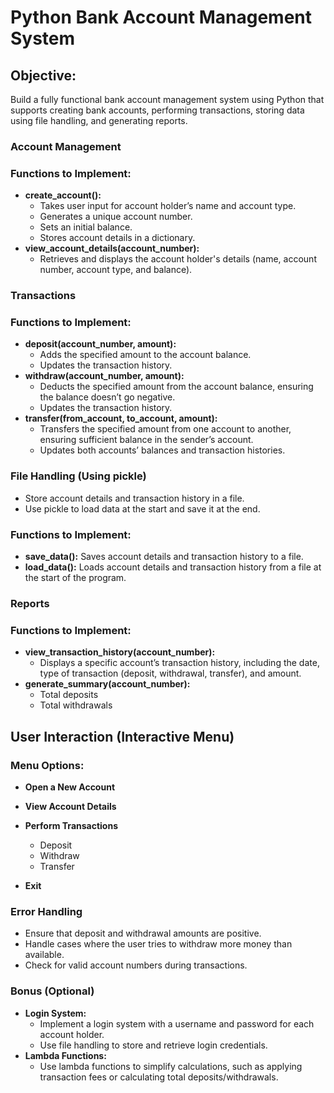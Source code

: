 # Python Bank Account Management System
## Objective:

Build a fully functional bank account management system using Python that supports creating bank accounts, performing transactions, storing data using file handling, and generating reports.

### Account Management

### Functions to Implement:

- **create_account():**
  - Takes user input for account holder’s name and account type.
  - Generates a unique account number.
  - Sets an initial balance.
  - Stores account details in a dictionary.
- **view_account_details(account_number):**
  - Retrieves and displays the account holder's details (name, account number, account type, and balance).
### Transactions

### Functions to Implement:

- **deposit(account_number, amount):**
  - Adds the specified amount to the account balance.
  - Updates the transaction history.
- **withdraw(account_number, amount):**
  - Deducts the specified amount from the account balance, ensuring the balance doesn’t go negative.
  - Updates the transaction history.
- **transfer(from_account, to_account, amount):**
  - Transfers the specified amount from one account to another, ensuring sufficient balance in the sender’s account.
  - Updates both accounts’ balances and transaction histories.
### File Handling (Using pickle)

- Store account details and transaction history in a file.
- Use pickle to load data at the start and save it at the end.
### Functions to Implement:

- **save_data():** Saves account details and transaction history to a file.
- **load_data():** Loads account details and transaction history from a file at the start of the program.
### Reports

### Functions to Implement:

- **view_transaction_history(account_number):**
  - Displays a specific account’s transaction history, including the date, type of transaction (deposit, withdrawal, transfer), and amount.
- **generate_summary(account_number):**
  - Total deposits
  - Total withdrawals
## User Interaction (Interactive Menu)

### Menu Options:

- **Open a New Account**

- **View Account Details**

- **Perform Transactions**
  - Deposit
  - Withdraw
  - Transfer
- **Exit**

### Error Handling

- Ensure that deposit and withdrawal amounts are positive.
- Handle cases where the user tries to withdraw more money than available.
- Check for valid account numbers during transactions.
### Bonus (Optional)

- **Login System:**
  - Implement a login system with a username and password for each account holder.
  - Use file handling to store and retrieve login credentials.
- **Lambda Functions:**
  - Use lambda functions to simplify calculations, such as applying transaction fees or calculating total deposits/withdrawals.
